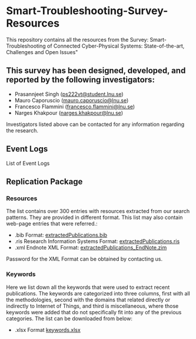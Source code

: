 # Smart-Troubleshooting-Survey-Resources
This repository contains all the resources from the Survey: Smart-Troubleshooting of Connected Cyber-Physical Systems: State-of-the-art, Challenges and Open Issues"

## This survey has been designed, developed, and reported by the following investigators:
- Prasannjeet Singh (ps222vt@student.lnu.se)
- Mauro Caporuscio (mauro.caporuscio@lnu.se)
- Francesco Flammini (francesco.flammini@lnu.se)
- Narges Khakpour (narges.khakpour@lnu.se)

Investigators listed above can be contacted for any information regarding the research.

## Event Logs
List of Event Logs

## Replication Package
### Resources
The list contains over 300 entries with resources extracted from our search patterns. They are provided in different format. This list may also contain web-page entries that were referred.:
 - .bib Format: [extractedPublications.bib](https://raw.githubusercontent.com/prasannjeet/Smart-Troubleshooting-Survey-Resources/master/extractedPublications.bib)
 - .ris Research Information Systems Format: [extractedPublications.ris](https://raw.githubusercontent.com/prasannjeet/Smart-Troubleshooting-Survey-Resources/master/extractedPublications.ris)
 - .xml Endnote XML Format: [extractedPublications_EndNote.zim](https://drive.google.com/open?id=1rBP7SgD4SKGUuBKtMytSsFzIKWTibMR_)
 
 Password for the XML Format can be obtained by contacting us.
 
 ### Keywords
 Here we list down all the keywords that were used to extract recent publications. The keywords are categorized into three columns, first with all the methodologies, second with the domains that related directly or indirectly to Internet of Things, and third is miscellaneous, where those keywords were added that do not specifically fit into any of the previous categories. The list can be downloaded from below:
 - .xlsx Format [keywords.xlsx](https://github.com/prasannjeet/Smart-Troubleshooting-Survey-Resources/blob/master/keywords.xlsx?raw=true)